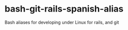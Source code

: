 bash-git-rails-spanish-alias
============================

Bash aliases for developing under Linux for rails, and git

